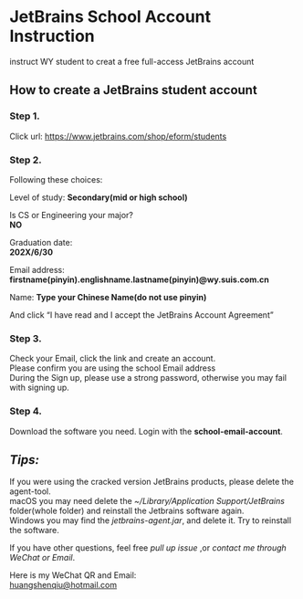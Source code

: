 # JetBrains School Account Instruction
 instruct WY student to creat a free full-access JetBrains account


## How to create a JetBrains student account

### Step 1.   
Click url: https://www.jetbrains.com/shop/eform/students

### Step 2.  

Following these choices:


Level of study: **Secondary(mid or high school)**  


Is CS or Engineering your major?   
**NO**  

Graduation date:    
**202X/6/30**  


Email address:  
**firstname(pinyin).englishname.lastname(pinyin)@wy.suis.com.cn**  


Name:
**Type your Chinese Name(do not use pinyin)**

And click “I have read and I accept the JetBrains Account Agreement”  

### Step 3.  
Check your Email, click the link and create an account.  
Please confirm you are using the school Email address  
During the Sign up, please use a strong password, otherwise you may fail with signing up.  
 
### Step 4.  
Download the software you need. Login with the **school-email-account**.  


## ***Tips:***  
If you were using the cracked version JetBrains products, please delete the agent-tool.  
macOS you may need delete the *~/Library/Application Support/JetBrains* folder(whole folder) and reinstall the Jetbrains software again.  
Windows you may find the *jetbrains-agent.jar*, and delete it. Try to reinstall the software. 
 
 
If you have other questions, feel free *pull up issue* ,or *contact me through WeChat or Email*. 
 
Here is my WeChat QR and Email:   
huangshenqiu@hotmail.com  

